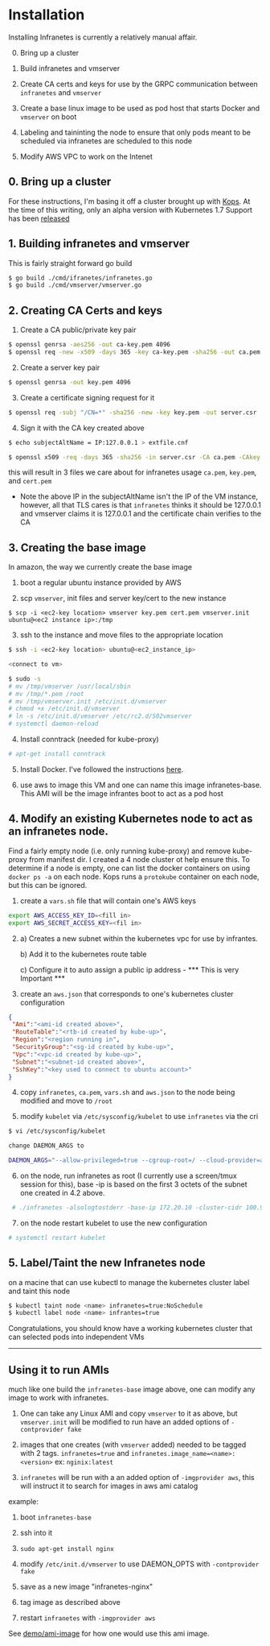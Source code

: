 # Installation

Installing Infranetes is currently a relatively manual affair.  

0. Bring up a cluster

1. Build infranetes and vmserver

2. Create CA certs and keys for use by the GRPC communication between `infranetes` and `vmserver` 

3. Create a base linux image to be used as pod host that starts Docker and `vmserver` on boot
 
4. Labeling and taininting the node to ensure that only pods meant to be scheduled via infranetes are scheduled to this node

5. Modify AWS VPC to work on the Intenet

## 0. Bring up a cluster

For these instructions, I'm basing it off a cluster brought up with [Kops](https://kubernetes.io/docs/getting-started-guides/kops/).
At the time of this writing, only an alpha version with Kubernetes 1.7 Support has been [released](https://github.com/kubernetes/kops/releases/download/1.7.0-alpha.1/kops-linux-amd64)

## 1. Building infranetes and vmserver

 This is fairly straight forward go build
    
 ```bash
 $ go build ./cmd/ifranetes/infranetes.go
 $ go build ./cmd/vmserver/vmserver.go
 ```

## 2. Creating CA Certs and keys

1. Create a CA public/private key pair

 ```bash
 $ openssl genrsa -aes256 -out ca-key.pem 4096
 $ openssl req -new -x509 -days 365 -key ca-key.pem -sha256 -out ca.pem
 ```

2. Create a server key pair 
 
 ```bash
 $ openssl genrsa -out key.pem 4096
 ```

3. Create a certificate signing request for it

 ```bash
 $ openssl req -subj "/CN=*" -sha256 -new -key key.pem -out server.csr
 ```

4. Sign it with the CA key created above

 ```bash
 $ echo subjectAltName = IP:127.0.0.1 > extfile.cnf

 $ openssl x509 -req -days 365 -sha256 -in server.csr -CA ca.pem -CAkey ca-key.pem -CAcreateserial -out cert.pem -extfile extfile.cnf
 ```
 this will result in 3 files we care about for infranetes usage `ca.pem`, `key.pem`, and `cert.pem`

 * Note the above IP in the subjectAltName isn't the IP of the VM instance, however, all that TLS cares is that `infranetes` thinks it should be 127.0.0.1 and vmserver claims it is 127.0.0.1 and the certificate chain verifies to the CA 

## 3. Creating the base image

In amazon, the way we currently create the base image  

1. boot a regular ubuntu instance provided by AWS

2. scp `vmserver`, init files and server key/cert to the new instance

 `$ scp -i <ec2-key location> vmserver key.pem cert.pem vmserver.init ubuntu@<ec2 instance ip>:/tmp`

3. ssh to the instance and move files to the appropriate location

 ```bash
 $ ssh -i <ec2-key location> ubuntu@<ec2_instance_ip>

 <connect to vm>

 $ sudo -s
 # mv /tmp/vmserver /usr/local/sbin
 # mv /tmp/*.pem /root
 # mv /tmp/vmserver.init /etc/init.d/vmserver
 # chmod +x /etc/init.d/vmserver
 # ln -s /etc/init.d/vmserver /etc/rc2.d/S02vmserver
 # systemctl daemon-reload
 ```
 
4. Install conntrack (needed for kube-proxy)

```bash
# apt-get install conntrack
```

5. Install Docker.  I've followed the instructions [here](https://docs.docker.com/engine/installation/linux/docker-ce/ubuntu/).

6. use aws to image this VM and one can name this image infranetes-base.  This AMI will be the image infrantes boot to act as a pod host

## 4. Modify an existing Kubernetes node to act as an infranetes node.

Find a fairly empty node (i.e. only running kube-proxy) and remove kube-proxy from manifest dir.  I created a 4 node cluster ot help ensure this.
To determine if a node is empty, one can list the docker containers on using `docker ps -a` on each node.  Kops runs a `protokube` container on each node, but this can be ignored.
 
1. create a `vars.sh` file that will contain one's AWS keys

 ```bash
 export AWS_ACCESS_KEY_ID=<fill in>
 export AWS_SECRET_ACCESS_KEY=<fil in>
 ```
 
2. a) Creates a new subnet within the kubernetes vpc for use by infrantes.

   b) Add it to the kubernetes route table
    
   c) Configure it to auto assign a public ip address - *** This is very Important *** 

3. create an `aws.json` that corresponds to one's kubernetes cluster configuration

 ```json
 {
  "Ami":"<ami-id created above>",
  "RouteTable":"<rtb-id created by kube-up>",
  "Region":"<region running in",
  "SecurityGroup":"<sg-id created by kube-up>",
  "Vpc":"<vpc-id created by kube-up>",
  "Subnet":"<subnet-id created above>",
  "SshKey":"<key used to connect to ubuntu account>"
 }
 ```

4. copy `infranetes`, `ca.pem`, `vars.sh` and `aws.json` to the node being modified and move to `/root`

5. modify `kubelet` via `/etc/sysconfig/kubelet` to use `infranetes` via the cri
  
 ```bash
 $ vi /etc/sysconfig/kubelet

 change DAEMON_ARGS to
 
 DAEMON_ARGS="--allow-privileged=true --cgroup-root=/ --cloud-provider=aws --cluster-dns=100.64.0.10 --cluster-domain=cluster.local --enable-debugging-handlers=true --eviction-hard=memory.available<100Mi,nodefs.available<10%,nodefs.inodesFree<5%,imagefs.available<10%,imagefs.inodesFree<5% --hostname-override=ip-172-20-60-171.ec2.internal --kubeconfig=/var/lib/kubelet/kubeconfig --network-plugin=kubenet --node-labels=kubernetes.io/role=node,node-role.kubernetes.io/node= --non-masquerade-cidr=100.64.0.0/10 --pod-manifest-path=/etc/kubernetes/manifests --register-schedulable=true --require-kubeconfig=true --v=2 --container-runtime=remote --container-runtime-endpoint=/tmp/infra.sock"
 ```

6. on the node, run infranetes as root (I currently use a screen/tmux session for this), base -ip is based on the first 3 octets of the subnet one created in 4.2 above. 

```bash
 # ./infranetes -alsologtostderr -base-ip 172.20.10 -cluster-cidr 100.96.0.0/11 -listen /tmp/infra.sock -podprovider aws -master-ip api.internal.useast1.k8s.yucs.org
```
 
7. on the node restart kubelet to use the new configuration

 ```bash
 # systemctl restart kubelet
 ```

## 5. Label/Taint the new Infranetes node

on a macine that can use kubectl to manage the kubernetes cluster label and taint this node

 ```bash
 $ kubectl taint node <name> infranetes=true:NoSchedule
 $ kubectl label node <name> infrantes=true
 ```

Congratulations, you should know have a working kubernetes cluster that can selected pods into independent VMs

---

## Using it to run AMIs

much like one build the `infranetes-base` image above, one can modify any image to work with infranetes.

1. One can take any Linux AMI and copy `vmserver` to it as above, but `vmserver.init` will be modified to run have an added options of `-contprovider fake`

2. images that one creates (with `vmserver` added) needed to be tagged with 2 tags.  `infranetes=true` and `infranetes.image_name=<name>:<version>` ex: `nginix:latest`

3. `infranetes` will be run with a an added option of `-imgprovider aws`, this will instruct it to search for images in aws ami catalog
 
example: 
    
1. boot `infranetes-base`
 
2. ssh into it
    
3. `sudo apt-get install nginx`

4. modify `/etc/init.d/vmserver` to use DAEMON_OPTS with `-contprovider fake`
     
4. save as a new image "infranetes-nginx"
    
5. tag image as described above

6. restart `infranetes` with `-imgprovider aws`

See [demo/ami-image](demo/ami-image) for how one would use this ami image.
